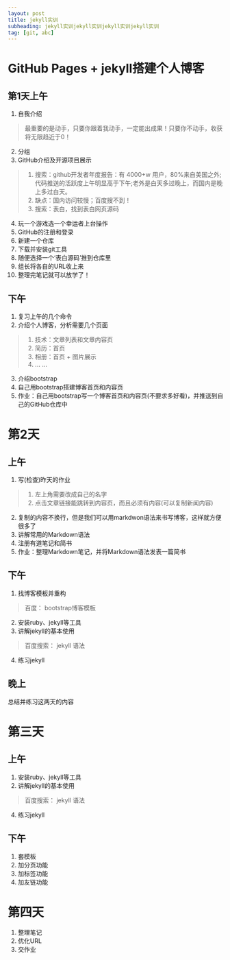 ```yaml
---
layout: post
title: jekyll实训
subheading: jekyll实训jekyll实训jekyll实训jekyll实训
tag: [git, abc]
---
```


# GitHub Pages + jekyll搭建个人博客

## 第1天上午
1. 自我介绍
> 最重要的是动手，只要你跟着我动手，一定能出成果！只要你不动手，收获将无限趋近于0！
2. 分组
3. GitHub介绍及开源项目展示
> 1. 搜索：github开发者年度报告：有 4000+w 用户，80%来自美国之外;代码推送的活跃度上午明显高于下午;老外是白天多过晚上，而国内是晚上多过白天。
> 2. 缺点：国内访问较慢；百度搜不到！
> 1. 搜索：表白，找到表白网页源码
4. 玩一个游戏选一个幸运者上台操作
5. GitHub的注册和登录
6. 新建一个仓库
7. 下载并安装git工具
7. 随便选择一个‘表白源码’推到仓库里
8. 组长将各自的URL收上来
8. 整理完笔记就可以放学了！

## 下午
1. 复习上午的几个命令
2. 介绍个人博客，分析需要几个页面
> 1. 技术：文章列表和文章内容页
> 2. 简历：首页<br>
> 3. 相册：首页 + 图片展示
> 4. ... ...
3. 介绍bootstrap
4. 自己用bootstrap搭建博客首页和内容页
6. 作业：自己用bootstrap写一个博客首页和内容页(不要求多好看)，并推送到自己的GitHub仓库中


# 第2天
## 上午
1. 写(检查)昨天的作业
> 1. 左上角需要改成自己的名字
> 2. 点击文章链接能跳转到内容页，而且必须有内容(可以复制新闻内容)
2. 复制的内容不换行，但是我们可以用markdwon语法来书写博客，这样就方便很多了
3. 讲解常用的Markdown语法
4. 注册有道笔记和简书
5. 作业：整理Markdown笔记，并将Markdown语法发表一篇简书


## 下午
1. 找博客模板并重构
> 百度： bootstrap博客模板
2. 安装ruby、jekyll等工具
3. 讲解jekyll的基本使用
> 百度搜索： jekyll 语法
4. 练习jekyll

## 晚上
总结并练习这两天的内容


# 第三天
## 上午
1. 安装ruby、jekyll等工具
2. 讲解jekyll的基本使用
> 百度搜索： jekyll 语法
4. 练习jekyll

## 下午
1. 套模板
2. 加分页功能
3. 加标签功能
4. 加友链功能


# 第四天
1. 整理笔记
2. 优化URL
3. 交作业